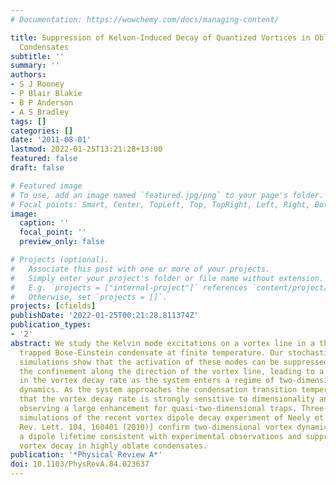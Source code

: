 ```yaml
---
# Documentation: https://wowchemy.com/docs/managing-content/

title: Suppression of Kelvon-Induced Decay of Quantized Vortices in Oblate Bose-Einstein
  Condensates
subtitle: ''
summary: ''
authors:
- S J Rooney
- P Blair Blakie
- B P Anderson
- A S Bradley
tags: []
categories: []
date: '2011-08-01'
lastmod: 2022-01-25T13:21:28+13:00
featured: false
draft: false

# Featured image
# To use, add an image named `featured.jpg/png` to your page's folder.
# Focal points: Smart, Center, TopLeft, Top, TopRight, Left, Right, BottomLeft, Bottom, BottomRight.
image:
  caption: ''
  focal_point: ''
  preview_only: false

# Projects (optional).
#   Associate this post with one or more of your projects.
#   Simply enter your project's folder or file name without extension.
#   E.g. `projects = ["internal-project"]` references `content/project/deep-learning/index.md`.
#   Otherwise, set `projects = []`.
projects: [cfields]
publishDate: '2022-01-25T00:21:28.811374Z'
publication_types:
- '2'
abstract: We study the Kelvin mode excitations on a vortex line in a three-dimensional
  trapped Bose-Einstein condensate at finite temperature. Our stochastic Gross-Pitaevskii
  simulations show that the activation of these modes can be suppressed by tightening
  the confinement along the direction of the vortex line, leading to a strong suppression
  in the vortex decay rate as the system enters a regime of two-dimensional vortex
  dynamics. As the system approaches the condensation transition temperature, we find
  that the vortex decay rate is strongly sensitive to dimensionality and temperature,
  observing a large enhancement for quasi-two-dimensional traps. Three-dimensional
  simulations of the recent vortex dipole decay experiment of Neely et al. [Phys.
  Rev. Lett. 104, 160401 (2010)] confirm two-dimensional vortex dynamics and predict
  a dipole lifetime consistent with experimental observations and suppression of Kelvon-induced
  vortex decay in highly oblate condensates.
publication: '*Physical Review A*'
doi: 10.1103/PhysRevA.84.023637
---
```

